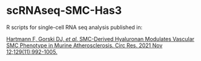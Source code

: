 # scRNAseq-SMC-Has3

R scripts for single-cell RNA seq analysis published in:

[Hartmann F, Gorski DJ, *et al.* SMC-Derived Hyaluronan Modulates Vascular SMC Phenotype in Murine Atherosclerosis. Circ Res. 2021 Nov 12;129(11):992-1005.](https://doi.org/10.1161/CIRCRESAHA.120.318479)

